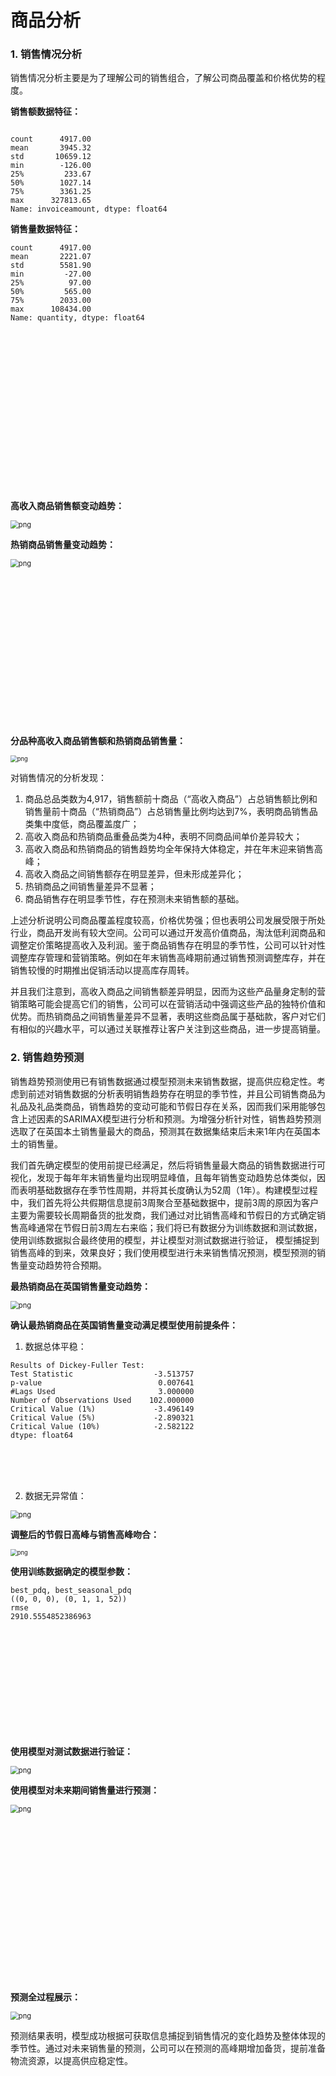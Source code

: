 # 商品分析



### 1. 销售情况分析

销售情况分析主要是为了理解公司的销售组合，了解公司商品覆盖和价格优势的程度。

**销售额数据特征：**

```

count      4917.00
mean       3945.32
std       10659.12
min        -126.00
25%         233.67
50%        1027.14
75%        3361.25
max      327813.65
Name: invoiceamount, dtype: float64
```

**销售量数据特征：**

```
count      4917.00
mean       2221.07
std        5581.90
min         -27.00
25%          97.00
50%         565.00
75%        2033.00
max      108434.00
Name: quantity, dtype: float64
```

<br><br><br><br><br><br><br><br><br><br><br><br><br><br><br>

**高收入商品销售额变动趋势：**

<img src="./assets/output_129_0.png" alt="png" style="zoom: 80%;" />

**热销商品销售量变动趋势：**

<img src="./assets/output_130_0.png" alt="png" style="zoom: 80%;" />

<br><br><br><br><br><br><br><br><br><br><br><br><br><br>

**分品种高收入商品销售额和热销商品销售量：**

<img src="./assets/output_131_0.png" alt="png" style="zoom: 67%;" />

对销售情况的分析发现：

1. 商品总品类数为4,917，销售额前十商品（“高收入商品”）占总销售额比例和销售量前十商品（“热销商品”）占总销售量比例均达到7%，表明商品销售品类集中度低，商品覆盖度广；
2. 高收入商品和热销商品重叠品类为4种，表明不同商品间单价差异较大；
3. 高收入商品和热销商品的销售趋势均全年保持大体稳定，并在年末迎来销售高峰；
4. 高收入商品之间销售额存在明显差异，但未形成差异化；
5. 热销商品之间销售量差异不显著；
6. 商品销售存在明显季节性，存在预测未来销售额的基础。

上述分析说明公司商品覆盖程度较高，价格优势强；但也表明公司发展受限于所处行业，商品开发尚有较大空间。公司可以通过开发高价值商品，淘汰低利润商品和调整定价策略提高收入及利润。鉴于商品销售存在明显的季节性，公司可以针对性调整库存管理和营销策略。例如在年末销售高峰期前通过销售预测调整库存，并在销售较慢的时期推出促销活动以提高库存周转。

并且我们注意到，高收入商品之间销售额差异明显，因而为这些产品量身定制的营销策略可能会提高它们的销售，公司可以在营销活动中强调这些产品的独特价值和优势。而热销商品之间销售量差异不显著，表明这些商品属于基础款，客户对它们有相似的兴趣水平，可以通过关联推荐让客户关注到这些商品，进一步提高销量。


### 2. 销售趋势预测

销售趋势预测使用已有销售数据通过模型预测未来销售数据，提高供应稳定性。考虑到前述对销售数据的分析表明销售趋势存在明显的季节性，并且公司销售商品为礼品及礼品类商品，销售趋势的变动可能和节假日存在关系，因而我们采用能够包含上述因素的SARIMAX模型进行分析和预测。为增强分析针对性，销售趋势预测选取了在英国本土销售量最大的商品，预测其在数据集结束后未来1年内在英国本土的销售量。

我们首先确定模型的使用前提已经满足，然后将销售量最大商品的销售数据进行可视化，发现于每年年末销售量均出现明显峰值，且每年销售变动趋势总体类似，因而表明基础数据存在季节性周期，并将其长度确认为52周（1年）。构建模型过程中，我们首先将公共假期信息提前3周聚合至基础数据中，提前3周的原因为客户主要为需要较长周期备货的批发商，我们通过对比销售高峰和节假日的方式确定销售高峰通常在节假日前3周左右来临；我们将已有数据分为训练数据和测试数据，使用训练数据拟合最终使用的模型，并让模型对测试数据进行验证， 模型捕捉到销售高峰的到来，效果良好；我们使用模型进行未来销售情况预测，模型预测的销售量变动趋势符合预期。

**最热销商品在英国销售量变动趋势：**

<img src="./assets/output_135_0.png" alt="png" style="zoom: 80%;" />

**确认最热销商品在英国销售量变动满足模型使用前提条件：**

1. 数据总体平稳：

```
Results of Dickey-Fuller Test:
Test Statistic                  -3.513757
p-value                          0.007641
#Lags Used                       3.000000
Number of Observations Used    102.000000
Critical Value (1%)             -3.496149
Critical Value (5%)             -2.890321
Critical Value (10%)            -2.582122
dtype: float64
```

<br><br><br>

2. 数据无异常值：

<img src="./assets/output_137_0.png" alt="png" style="zoom: 80%;" />

**调整后的节假日高峰与销售高峰吻合：**

<img src="./assets/output_139_0.png" alt="png" style="zoom:67%;" />

**使用训练数据确定的模型参数：**

```
best_pdq, best_seasonal_pdq
((0, 0, 0), (0, 1, 1, 52))
rmse
2910.5554852386963
```

<br><br><br><br><br><br><br><br><br><br>

**使用模型对测试数据进行验证：**

<img src="./assets/output_142_0.png" alt="png" style="zoom:80%;" />

**使用模型对未来期间销售量进行预测：**

<img src="./assets/output_145_0.png" alt="png" style="zoom:80%;" />

<br><br><br><br><br><br><br><br><br><br><br><br><br><br><br>

**预测全过程展示：**

<img src="./assets/output_146_0.png" alt="png" style="zoom:80%;" />

预测结果表明，模型成功根据可获取信息捕捉到销售情况的变化趋势及整体体现的季节性。通过对未来销售量的预测，公司可以在预测的高峰期增加备货，提前准备物流资源，以提高供应稳定性。


